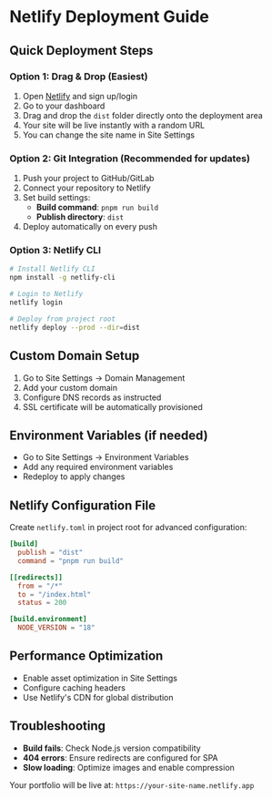 # Netlify Deployment Guide

## Quick Deployment Steps

### Option 1: Drag & Drop (Easiest)
1. Open [Netlify](https://netlify.com) and sign up/login
2. Go to your dashboard
3. Drag and drop the `dist` folder directly onto the deployment area
4. Your site will be live instantly with a random URL
5. You can change the site name in Site Settings

### Option 2: Git Integration (Recommended for updates)
1. Push your project to GitHub/GitLab
2. Connect your repository to Netlify
3. Set build settings:
   - **Build command**: `pnpm run build`
   - **Publish directory**: `dist`
4. Deploy automatically on every push

### Option 3: Netlify CLI
```bash
# Install Netlify CLI
npm install -g netlify-cli

# Login to Netlify
netlify login

# Deploy from project root
netlify deploy --prod --dir=dist
```

## Custom Domain Setup
1. Go to Site Settings → Domain Management
2. Add your custom domain
3. Configure DNS records as instructed
4. SSL certificate will be automatically provisioned

## Environment Variables (if needed)
- Go to Site Settings → Environment Variables
- Add any required environment variables
- Redeploy to apply changes

## Netlify Configuration File
Create `netlify.toml` in project root for advanced configuration:

```toml
[build]
  publish = "dist"
  command = "pnpm run build"

[[redirects]]
  from = "/*"
  to = "/index.html"
  status = 200

[build.environment]
  NODE_VERSION = "18"
```

## Performance Optimization
- Enable asset optimization in Site Settings
- Configure caching headers
- Use Netlify's CDN for global distribution

## Troubleshooting
- **Build fails**: Check Node.js version compatibility
- **404 errors**: Ensure redirects are configured for SPA
- **Slow loading**: Optimize images and enable compression

Your portfolio will be live at: `https://your-site-name.netlify.app`


